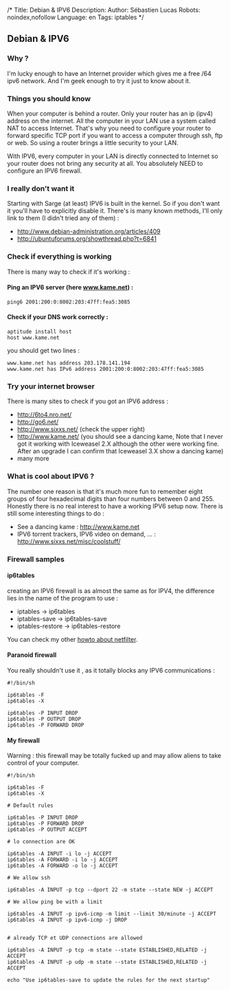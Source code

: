 /*
Title: Debian & IPV6
Description: 
Author: Sébastien Lucas
Robots: noindex,nofollow
Language: en
Tags: iptables
*/
## Debian & IPV6

### Why ?
I'm lucky enough to have an Internet provider which gives me a free /64 ipv6 network. And I'm geek enough to try it just to know about it. 
### Things you should know

When your computer is behind a router. Only your router has an ip (ipv4) address on the internet. All the computer in your LAN use a system called NAT to access Internet. That's why you need to configure your router to forward specific TCP port if you want to access a computer through ssh, ftp or web. So using a router brings a little security to your LAN.

With IPV6, every computer in your LAN is directly connected to Internet so your router does not bring any security at all. You absolutely NEED to configure an IPV6 firewall.
### I really don't want it

Starting with Sarge (at least) IPV6 is built in the kernel. So if you don't want it you'll have to explicitly disable it. There's is many known methods, I'll only link to them (I didn't tried any of them) :

*	http://www.debian-administration.org/articles/409
*	http://ubuntuforums.org/showthread.php?t=6841

### Check if everything is working

There is many way to check if it's working :
#### Ping an IPV6 server (here www.kame.net) :

```
ping6 2001:200:0:8002:203:47ff:fea5:3085
```

#### Check if your DNS work correctly :

```
aptitude install host
host www.kame.net
```

you should get two lines :

```
www.kame.net has address 203.178.141.194
www.kame.net has IPv6 address 2001:200:0:8002:203:47ff:fea5:3085
```

### Try your internet browser

There is many sites to check if you got an IPV6 address :
*	http://6to4.nro.net/
*	http://go6.net/
*	http://www.sixxs.net/ (check the upper right)
*	http://www.kame.net/ (you should see a dancing kame, Note that I never got it working with Iceweasel 2.X although the other were working fine. After an upgrade I can confirm that Iceweasel 3.X show a dancing kame)
*	many more

### What is cool about IPV6 ?

The number one reason is that it's much more fun to remember eight groups of four hexadecimal digits than four numbers between 0 and 255. Honestly there is no real interest to have a working IPV6 setup now.
There is still some interesting things to do :
*	See a dancing kame : http://www.kame.net
*	IPV6 torrent trackers, IPV6 video on demand, ... : http://www.sixxs.net/misc/coolstuff/

### Firewall samples

#### ip6tables
creating an IPV6 firewall is as almost the same as for IPV4, the difference lies in the name of the program to use :
*	iptables -> ip6tables
*	iptables-save -> ip6tables-save
*	iptables-restore -> ip6tables-restore

You can check my other [howto about netfilter](/en/debian/iptables).
#### Paranoid firewall

You really shouldn't use it , as it totally blocks any IPV6 communications :

```-
#!/bin/sh

ip6tables -F
ip6tables -X

ip6tables -P INPUT DROP
ip6tables -P OUTPUT DROP
ip6tables -P FORWARD DROP
```

#### My firewall

Warning : this firewall may be totally fucked up and may allow aliens to take control of your computer.

```-
#!/bin/sh

ip6tables -F
ip6tables -X

# Default rules

ip6tables -P INPUT DROP
ip6tables -P FORWARD DROP
ip6tables -P OUTPUT ACCEPT

# lo connection are OK

ip6tables -A INPUT -i lo -j ACCEPT
ip6tables -A FORWARD -i lo -j ACCEPT
ip6tables -A FORWARD -o lo -j ACCEPT

# We allow ssh

ip6tables -A INPUT -p tcp --dport 22 -m state --state NEW -j ACCEPT

# We allow ping be with a limit

ip6tables -A INPUT -p ipv6-icmp -m limit --limit 30/minute -j ACCEPT
ip6tables -A INPUT -p ipv6-icmp -j DROP


# already TCP et UDP connections are allowed

ip6tables -A INPUT -p tcp -m state --state ESTABLISHED,RELATED -j ACCEPT
ip6tables -A INPUT -p udp -m state --state ESTABLISHED,RELATED -j ACCEPT

echo "Use ip6tables-save to update the rules for the next startup"
```

